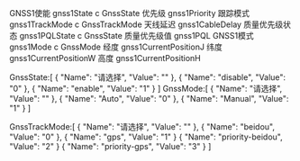 GNSS1使能  gnss1State  c GnssState
优先级     gnss1Priority
跟踪模式   gnss1TrackMode c GnssTrackMode
天线延迟   gnss1CableDelay
质量优先级状态 gnss1PQLState c GnssState
质量优先级值 gnss1PQL
GNSS1模式 gnss1Mode c GnssMode
经度  gnss1CurrentPositionJ
纬度 gnss1CurrentPositionW
高度 gnss1CurrentPositionH




GnssState:[
    { "Name": "请选择", "Value": "" },
    { "Name": "disable", "Value": "0" },
    { "Name": "enable", "Value": "1" }
]
GnssMode:[
    { "Name": "请选择", "Value": "" },
    { "Name": "Auto", "Value": "0" },
    { "Name": "Manual", "Value": "1" }
]

GnssTrackMode:[
    { "Name": "请选择", "Value": "" },
    { "Name": "beidou", "Value": "0" },
    { "Name": "gps", "Value": "1" }
    { "Name": "priority-beidou", "Value": "2" }
    { "Name": "priority-gps", "Value": "3" }
]


